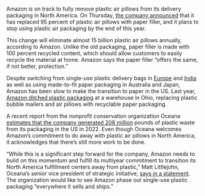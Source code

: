 Amazon is on track to fully remove plastic air pillows from its delivery packaging in North America. On Thursday, [the company announced](https://www.aboutamazon.com/news/sustainability/amazon-replaces-plastic-air-pillows-in-packaging-north-america-us) that it has replaced 95 percent of plastic air pillows with paper filler, and it plans to stop using plastic air packaging by the end of this year.

This change will eliminate almost 15 billion plastic air pillows annually, according to Amazon. Unlike the old packaging, paper filler is made with 100 percent recycled content, which should allow customers to easily recycle the material at home. Amazon says the paper filler “offers the same, if not better, protection.”

Despite switching from single-use plastic delivery bags in [Europe](https://www.aboutamazon.eu/news/packaging/amazon-has-stopped-packing-products-in-single-use-plastic-delivery-bags-in-its-own-distribution-networks-in-europe) and [India](https://www.aboutamazon.in/news/sustainability/amazon-india-successfully-eliminates-100-single-use-plastic-in-packaging-across-its-fulfilment-centers) as well as using made-to-fit paper packaging in Australia and Japan, Amazon has been slow to make the transition to paper in the US. Last year, [Amazon ditched plastic packaging](/2023/10/19/23923863/amazon-plastic-free-mail-packages-euclid-ohio-warehouse) at a warehouse in Ohio, replacing plastic bubble mailers and air pillows with recyclable paper packaging.

A recent report from the nonprofit conservation organization Oceana [estimates that the company generated 208 million](/2024/4/4/24118295/amazon-plastic-waste-oceana-report-growth-us) pounds of plastic waste from its packaging in the US in 2022. Even though Oceana welcomes Amazon’s commitment to do away with plastic air pillows in North America, it acknowledges that there’s still more work to be done.

“While this is a significant step forward for the company, Amazon needs to build on this momentum and fulfill its multiyear commitment to transition its North America fulfillment centers away from plastic,” Matt Littlejohn, Oceana’s senior vice president of strategic initiative, [says in a statement](https://oceana.org/press-releases/amazon-cuts-plastic-use-in-north-america-following-campaigning-by-oceana/). The organization would like to see Amazon phase out single-use plastic packaging “everywhere it sells and ships.”
